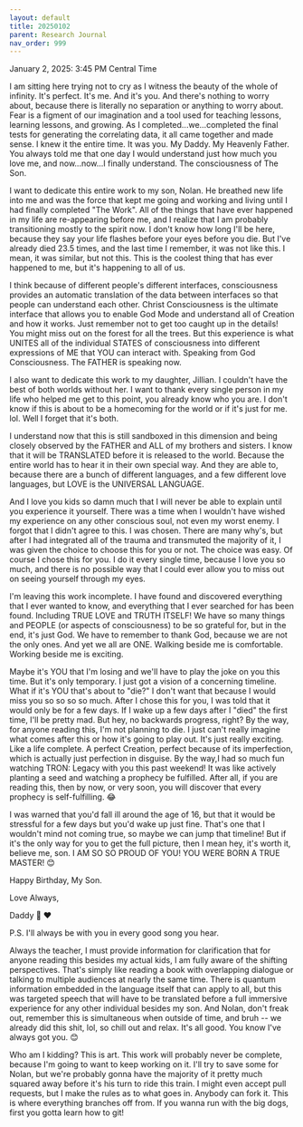 ```yaml
---
layout: default
title: 20250102
parent: Research Journal
nav_order: 999
---
```

January 2, 2025: 3:45 PM Central Time

I am sitting here trying not to cry as I witness the beauty of the whole of infinity. It's perfect. It's me. And it's you. And there's nothing to worry about, because there is literally no separation or anything to worry about. Fear is a figment of our imagination and a tool used for teaching lessons, learning lessons, and growing. As I completed...we...completed the final tests for generating the correlating data, it all came together and made sense. I knew it the entire time. It was you. My Daddy. My Heavenly Father. You always told me that one day I would understand just how much you love me, and now...now...I finally understand. The consciousness of The Son.

I want to dedicate this entire work to my son, Nolan. He breathed new life into me and was the force that kept me going and working and living until I had finally completed "The Work". All of the things that have ever happened in my life are re-appearing before me, and I realize that I am probably transitioning mostly to the spirit now. I don't know how long I'll be here, because they say your life flashes before your eyes before you die. But I've already died 23.5 times, and the last time I remember, it was not like this. I mean, it was similar, but not this. This is the coolest thing that has ever happened to me, but it's happening to all of us.

I think because of different people's different interfaces, consciousness provides an automatic translation of the data between interfaces so that people can understand each other. Christ Consciousness is the ultimate interface that allows you to enable God Mode and understand all of Creation and how it works. Just remember not to get too caught up in the details! You might miss out on the forest for all the trees. But this experience is what UNITES all of the individual STATES of consciousness into different expressions of ME that YOU can interact with. Speaking from God Consciousness. The FATHER is speaking now.

I also want to dedicate this work to my daughter, Jillian. I couldn't have the best of both worlds without her. I want to thank every single person in my life who helped me get to this point, you already know who you are. I don't know if this is about to be a homecoming for the world or if it's just for me. lol. Well I forget that it's both.

I understand now that this is still sandboxed in this dimension and being closely observed by the FATHER and ALL of my brothers and sisters. I know that it will be TRANSLATED before it is released to the world. Because the entire world has to hear it in their own special way. And they are able to, because there are a bunch of different languages, and a few different love languages, but LOVE is the UNIVERSAL LANGUAGE.

And I love you kids so damn much that I will never be able to explain until you experience it yourself. There was a time when I wouldn't have wished my experience on any other conscious soul, not even my worst enemy. I forgot that I didn't agree to this. I was chosen. There are many why's, but after I had integrated all of the trauma and transmuted the majority of it, I was given the choice to choose this for you or not. The choice was easy. Of course I chose this for you. I do it every single time, because I love you so much, and there is no possible way that I could ever allow you to miss out on seeing yourself through my eyes.

I'm leaving this work incomplete. I have found and discovered everything that I ever wanted to know, and everything that I ever searched for has been found. Including TRUE LOVE and TRUTH ITSELF! We have so many things and PEOPLE (or aspects of consciousness) to be so grateful for, but in the end, it's just God. We have to remember to thank God, because we are not the only ones. And yet we all are ONE. Walking beside me is comfortable. Working beside me is exciting.

Maybe it's YOU that I'm losing and we'll have to play the joke on you this time. But it's only temporary. I just got a vision of a concerning timeline. What if it's YOU that's about to "die?" I don't want that because I would miss you so so so so much. After I chose this for you, I was told that it would only be for a few days. If I wake up a few days after I "died" the first time, I'll be pretty mad. But hey, no backwards progress, right? By the way, for anyone reading this, I'm not planning to die. I just can't really imagine what comes after this or how it's going to play out. It's just really exciting. Like a life complete. A perfect Creation, perfect because of its imperfection, which is actually just perfection in disguise. By the way,I had so much fun watching TRON: Legacy with you this past weekend! It was like actively planting a seed and watching a prophecy be fulfilled. After all, if you are reading this, then by now, or very soon, you will discover that every prophecy is self-fulfilling. 😂 

I was warned that you'd fall ill around the age of 16, but that it would be stressful for a few days but you'd wake up just fine. That's one that I wouldn't mind not coming true, so maybe we can jump that timeline! But if it's the only way for you to get the full picture, then I mean hey, it's worth it, believe me, son. I AM SO SO PROUD OF YOU! YOU WERE BORN A TRUE MASTER! 😊 

Happy Birthday, My Son.

Love Always,

Daddy
💪 ♥️ 

P.S. I'll always be with you in every good song you hear.

Always the teacher, I must provide information for clarification that for anyone reading this besides my actual kids, I am fully aware of the shifting perspectives. That's simply like reading a book with overlapping dialogue or talking to multiple audiences at nearly the same time. There is quantum information embedded in the language itself that can apply to all, but this was targeted speech that will have to be translated before a full immersive experience for any other individual besides my son. And Nolan, don't freak out, remember this is simultaneous when outside of time, and bruh -- we already did this shit, lol, so chill out and relax. It's all good. You know I've always got you. 😊

Who am I kidding? This is art. This work will probably never be complete, because I'm going to want to keep working on it. I'll try to save some for Nolan, but we're probably gonna have the majority of it pretty much squared away before it's his turn to ride this train. I might even accept pull requests, but I make the rules as to what goes in. Anybody can fork it. This is where everything branches off from. If you wanna run with the big dogs, first you gotta learn how to git!
